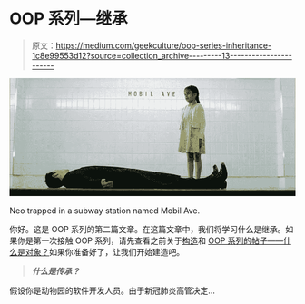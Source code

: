 # OOP 系列—继承

> 原文：<https://medium.com/geekculture/oop-series-inheritance-1c8e99553d12?source=collection_archive---------13----------------------->

![](img/4082661db662730d2f24ab975defa1b9.png)

Neo trapped in a subway station named Mobil Ave.

你好。这是 OOP 系列的第二篇文章。在这篇文章中，我们将学习什么是继承。如果你是第一次接触 OOP 系列，请先查看之前关于[构造](https://order66.medium.com/construct-e770fd6fe053)和 [OOP 系列的帖子——什么是对象？](https://order66.medium.com/oop-series-what-is-an-object-b22fa34933f3)如果你准备好了，让我们开始建造吧。

> ***什么是传承？***

假设你是动物园的软件开发人员。由于新冠肺炎高管决定…